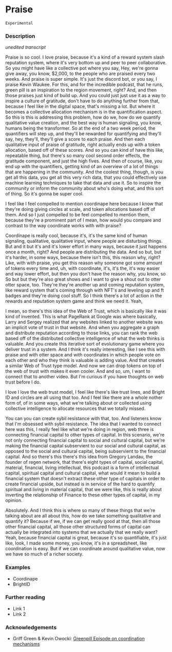 # Praise

`Experimental`

### Description

*unedited transcript*

Praise is so cool. I love praise, because it's a kind of a reward system slash reputation system, where it's very bottom up and peer to peer collaborative. So you might have like a collective pot where you say, Hey, we're gonna give away, you know, $2,000, to the people who are praised every two weeks. And praise is super simple. It's just the discord bot, or you say, I praise Kevin Waukee. For this, and for the incredible podcast, that he runs, green pill is an inspiration to the region movement, right? And, and then those praises just kind of build up. And you could just just use it as a way to inspire a culture of gratitude, don't have to do anything further from that, because I feel like in the digital space, that's missing a lot. But where it becomes a collective allocation mechanism is in the quantification aspect. So this is this is addressing this problem, how do we, how do we quantify qualitative value creation, and the best way is human signaling, you know, humans being the transformer. So at the end of a two week period, the quantifiers will step up, and they'll be rewarded for quantifying and they'll say, hey, they'll, they'll give a score to each praise. And then each qualitative input of praise of gratitude, right actually ends up with a token allocation, based off of these scores. And so you can kind of have this like, repeatable thing, but there's so many cool second order effects, the gratitude component, and just the high fives. And then of course, like, you end up with the quantifiers, getting kind of an overview of a lot of things that are happening in the community. And the coolest thing, though, is you get all this data, you get all this very rich data, that you could effectively use machine learning techniques to take that data and use it. So to inspire the community or inform the community about who's doing what, and this sort of thing. So it's gonna be super cool.

I feel like I feel compelled to mention coordinape here because I know that they're doing giving circles at scale, and token allocations based off of them. And so I just compelled to be feel compelled to mention them, because they're a prominent part of I mean, how would you compare and contrast to the way coordinate works with with praise?

Coordinape is really cool, because it's, it's the same kind of human signaling, qualitative, qualitative input, where people are disturbing things. But and it but it's and it's lower effort in many ways, because it just happens once a month, right? And people are distributing the data. And so but, but it's harder, in some ways, because there isn't this, this reason why, right? Like, with with praise, you get this reason why someone got some amount of tokens every time and, uh, with coordinate, it's, it's the, it's way easier and way lower effort, but then you don't have the reason why, you know, so So but but they're also great shows and I want to give a shout out to otter otter space, too. They're they're another up and coming reputation system, like reward system that's coming through with NFT's and leveling up and ft badges and they're doing cool stuff. So I think there's a lot of action in the rewards and reputation system game and think we need it. Yeah,

I mean, so there's this idea of the Web of Trust, which is basically like it was kind of invented. This is what PageRank at Google was where basically, Larry and Sergey realized that any websites linked to another website was an implicit vote of trust in that website. And when you aggregate a graph and distribute reputation according to those links, you can rank the web based off of the distributed collective intelligence of what the web thinks is valuable. And you create this iterative sort of evolutionary game where you deliver trust in a system. And I think it's really interesting, like I see this with praise and with otter space and with coordinates in which people vote on each other and who they think is valuable is adding value. And that creates a similar Web of Trust type model. And now we can drop tokens on top of the web of trust with makes it even cooler. And and so, um, I want to connect that to another video. But I'm curious if you have thoughts on web trust before I do.

I love I love the web trust model, I feel like there's like trust lines, and Bright ID and circles are all using that too. And I feel like there are a whole nother form of, of in some ways, what we're talking about or collected using collective intelligence to allocate resources that we totally missed.

You can you can create sybil resistance with that, too. And listeners know that I'm obsessed with sybil resistance. The idea that I wanted to connect here was this, I really feel like what we're doing in region, web three is connecting financial capital to other types of capital. In this scenario, we're not only connecting financial capital to social and cultural capital, but we're making the financial capital subservient to our social and cultural capital, as opposed to the social and cultural capital, being subservient to the financial capital. And so there's this there's this idea from Gregory Landau, the founder of regen network, that there's eight types of capital, social capital, material, financial, living intellectual, this podcast is a form of intellectual capital, spiritual capital and cultural capital, what would it mean to build a financial system that doesn't extract these other type of capitals in order to create financial upside, but instead is in service of the hard to quantify spiritual and living in material capital, that we were like, this is really about inverting the relationship of Finance to these other types of capital, in my opinion.

Absolutely. And I think this is where so many of these things that we're talking about are all about this, how do we take something qualitative and quantify it? Because if we, if we can get really good at that, then all those other financial capital, all those other structured forms of capital can actually be integrated into systems that we actually that we really want? Yeah, because financial capital is great, because it's so quantifiable, it's just like, look, I made some money, you know, it's in a spreadsheet, like coordination is easy. But if we can coordinate around qualitative value, now we have so much of a richer society.


### Examples

- Coordinape
- BrightID

### Further reading

- Link 1
- Link 2

### Acknowledgements

- Griff Green & Kevin Owocki: [Greenpill Episode on coordination mechanisms](https://greenpill.substack.com/p/65-coordination-mechanisms-with-griff)
